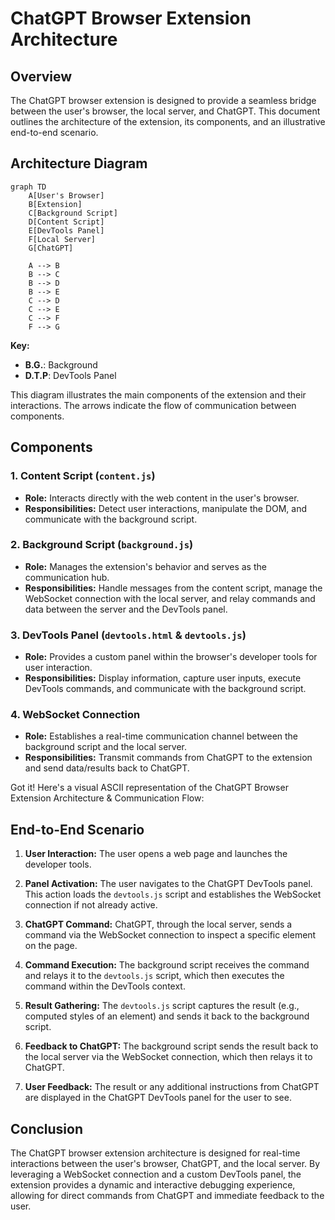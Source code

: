 # ChatGPT Browser Extension Architecture

## Overview

The ChatGPT browser extension is designed to provide a seamless bridge between the user's browser, the local server, and ChatGPT. This document outlines the architecture of the extension, its components, and an illustrative end-to-end scenario.

## Architecture Diagram

```mermaid
graph TD
    A[User's Browser]
    B[Extension]
    C[Background Script]
    D[Content Script]
    E[DevTools Panel]
    F[Local Server]
    G[ChatGPT]

    A --> B
    B --> C
    B --> D
    B --> E
    C --> D
    C --> E
    C --> F
    F --> G
```

**Key:**
- **B.G.**: Background
- **D.T.P**: DevTools Panel

This diagram illustrates the main components of the extension and their interactions. The arrows indicate the flow of communication between components.

## Components

### 1. Content Script (`content.js`)

- **Role:** Interacts directly with the web content in the user's browser.
- **Responsibilities:** Detect user interactions, manipulate the DOM, and communicate with the background script.

### 2. Background Script (`background.js`)

- **Role:** Manages the extension's behavior and serves as the communication hub.
- **Responsibilities:** Handle messages from the content script, manage the WebSocket connection with the local server, and relay commands and data between the server and the DevTools panel.

### 3. DevTools Panel (`devtools.html` & `devtools.js`)

- **Role:** Provides a custom panel within the browser's developer tools for user interaction.
- **Responsibilities:** Display information, capture user inputs, execute DevTools commands, and communicate with the background script.

### 4. WebSocket Connection

- **Role:** Establishes a real-time communication channel between the background script and the local server.
- **Responsibilities:** Transmit commands from ChatGPT to the extension and send data/results back to ChatGPT.

Got it! Here's a visual ASCII representation of the ChatGPT Browser Extension Architecture & Communication Flow:

## End-to-End Scenario

1. **User Interaction:** The user opens a web page and launches the developer tools.

2. **Panel Activation:** The user navigates to the ChatGPT DevTools panel. This action loads the `devtools.js` script and establishes the WebSocket connection if not already active.

3. **ChatGPT Command:** ChatGPT, through the local server, sends a command via the WebSocket connection to inspect a specific element on the page.

4. **Command Execution:** The background script receives the command and relays it to the `devtools.js` script, which then executes the command within the DevTools context.

5. **Result Gathering:** The `devtools.js` script captures the result (e.g., computed styles of an element) and sends it back to the background script.

6. **Feedback to ChatGPT:** The background script sends the result back to the local server via the WebSocket connection, which then relays it to ChatGPT.

7. **User Feedback:** The result or any additional instructions from ChatGPT are displayed in the ChatGPT DevTools panel for the user to see.

## Conclusion

The ChatGPT browser extension architecture is designed for real-time interactions between the user's browser, ChatGPT, and the local server. By leveraging a WebSocket connection and a custom DevTools panel, the extension provides a dynamic and interactive debugging experience, allowing for direct commands from ChatGPT and immediate feedback to the user.